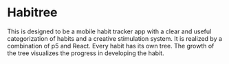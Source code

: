 # Habitree

This is designed to be a mobile habit tracker app with a clear and useful categorization of habits and a creative stimulation system. It is realized by a combination of p5 and React. Every habit has its own tree. The growth of the tree visualizes the progress in developing the habit.
